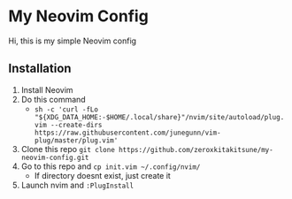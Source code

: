 # My Neovim Config

Hi, this is my simple Neovim config

## Installation

1. Install Neovim 
1. Do this command
	* `sh -c 'curl -fLo "${XDG_DATA_HOME:-$HOME/.local/share}"/nvim/site/autoload/plug.vim --create-dirs https://raw.githubusercontent.com/junegunn/vim-plug/master/plug.vim'`
1. Clone this repo `git clone https://github.com/zeroxkitakitsune/my-neovim-config.git`
1. Go to this repo and `cp init.vim ~/.config/nvim/`
	* If directory doesnt exist, just create it
1. Launch nvim and `:PlugInstall`





















